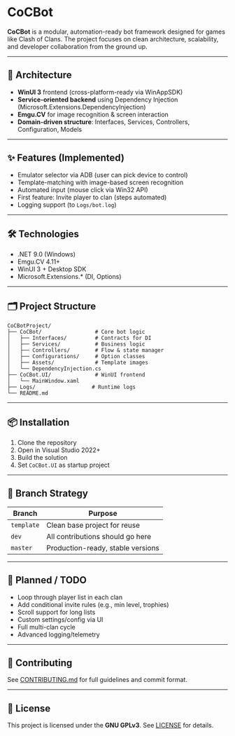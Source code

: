 # CoCBot

**CoCBot** is a modular, automation-ready bot framework designed for games like Clash of Clans. The project focuses on clean architecture, scalability, and developer collaboration from the ground up.

---

## 🧱 Architecture

- **WinUI 3** frontend (cross-platform-ready via WinAppSDK)
- **Service-oriented backend** using Dependency Injection (Microsoft.Extensions.DependencyInjection)
- **Emgu.CV** for image recognition & screen interaction
- **Domain-driven structure**: Interfaces, Services, Controllers, Configuration, Models

---

## ✨ Features (Implemented)

- Emulator selector via ADB (user can pick device to control)
- Template-matching with image-based screen recognition
- Automated input (mouse click via Win32 API)
- First feature: Invite player to clan (steps automated)
- Logging support (to `Logs/bot.log`)

---

## 🛠 Technologies

- .NET 9.0 (Windows)
- Emgu.CV 4.11+
- WinUI 3 + Desktop SDK
- Microsoft.Extensions.\* (DI, Options)

---

## 🗂 Project Structure

```
CoCBotProject/
├── CoCBot/                 # Core bot logic
│   ├── Interfaces/         # Contracts for DI
│   ├── Services/           # Business logic
│   ├── Controllers/        # Flow & state manager
│   ├── Configurations/     # Option classes
│   ├── Assets/             # Template images
│   └── DependencyInjection.cs
├── CoCBot.UI/              # WinUI frontend
│   └── MainWindow.xaml
├── Logs/                  # Runtime logs
└── README.md
```

---

## 📦 Installation

1. Clone the repository
2. Open in Visual Studio 2022+
3. Build the solution
4. Set `CoCBot.UI` as startup project

---

## 🔁 Branch Strategy

| Branch     | Purpose                           |
| ---------- | --------------------------------- |
| `template` | Clean base project for reuse      |
| `dev`      | All contributions should go here  |
| `master`   | Production-ready, stable versions |

---

## 🔮 Planned / TODO

- Loop through player list in each clan
- Add conditional invite rules (e.g., min level, trophies)
- Scroll support for long lists
- Custom settings/config via UI
- Full multi-clan cycle
- Advanced logging/telemetry

---

## 🤝 Contributing

See [CONTRIBUTING.md](./CONTRIBUTING.md) for full guidelines and commit format.

---

## 📄 License

This project is licensed under the **GNU GPLv3**. See [LICENSE](./LICENSE) for details.

